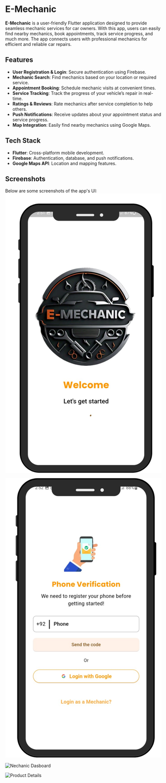 # E-Mechanic

**E-Mechanic** is a user-friendly Flutter application designed to provide seamless mechanic services for car owners. With this app, users can easily find nearby mechanics, book appointments, track service progress, and much more. The app connects users with professional mechanics for efficient and reliable car repairs.

## Features
- **User Registration & Login**: Secure authentication using Firebase.
- **Mechanic Search**: Find mechanics based on your location or required service.
- **Appointment Booking**: Schedule mechanic visits at convenient times.
- **Service Tracking**: Track the progress of your vehicle’s repair in real-time.
- **Ratings & Reviews**: Rate mechanics after service completion to help others.
- **Push Notifications**: Receive updates about your appointment status and service progress.
- **Map Integration**: Easily find nearby mechanics using Google Maps.

## Tech Stack
- **Flutter**: Cross-platform mobile development.
- **Firebase**: Authentication, database, and push notifications.
- **Google Maps API**: Location and mapping features.

## Screenshots
Below are some screenshots of the app's UI:
![Splash Screen](assets/screenshot/splash_screen.png)

![Login Screen](assets/screenshot/login.png)
 

![Nechanic Dasboard](assets/images/mechanic_dashboard.png)
 

![Product Details](assets/images/product_details.png)
 

 
 
 
